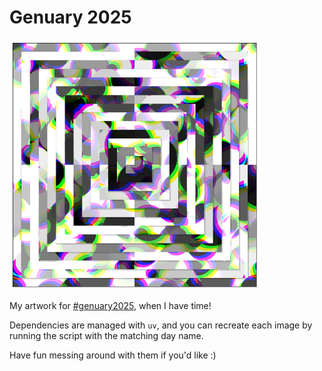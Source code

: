 # Genuary 2025

<img src="out/day02.png" alt="Example artwork from the showcase, concentric squares layered on to of each other reavealing and obscuring a pattern of multi-colour circles beneath." width="400" />

My artwork for [#genuary2025](https://bsky.app/hashtag/genuary2025), when I have time!

Dependencies are managed with `uv`, and you can recreate each image by running the script with the matching day name.

Have fun messing around with them if you'd like :)

